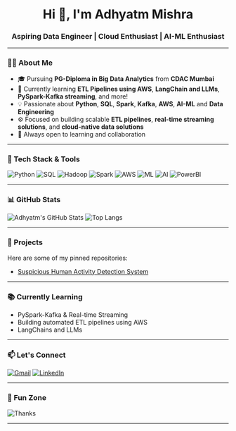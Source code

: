 <h1 align="center">Hi 👋, I'm Adhyatm Mishra</h1>
<h3 align="center">Aspiring Data Engineer | Cloud Enthusiast | AI-ML Enthusiast </h3>

---

### 🧑‍💻 About Me

- 🎓 Pursuing **PG-Diploma in Big Data Analytics** from **CDAC Mumbai**
- 🌱 Currently learning **ETL Pipelines using AWS**, **LangChain and LLMs**, **PySpark-Kafka streaming**, and more!
- 💡 Passionate about **Python**, **SQL**, **Spark**, **Kafka**, **AWS**, **AI-ML** and **Data Engineering**
- ⚙️ Focused on building scalable **ETL pipelines**, **real-time streaming solutions**, and **cloud-native data solutions**
- 🤝 Always open to learning and collaboration

---

### 🚀 Tech Stack & Tools

![Python](https://img.shields.io/badge/-Python-3776AB?style=for-the-badge&logo=python&logoColor=white)
![SQL](https://img.shields.io/badge/-SQL-4479A1?style=for-the-badge&logo=postgresql&logoColor=white)
![Hadoop](https://img.shields.io/badge/-Hadoop-66CCFF?style=for-the-badge&logo=apachehadoop&logoColor=white)
![Spark](https://img.shields.io/badge/-Spark-FEBD19?style=for-the-badge&logo=apachespark&logoColor=black)
![AWS](https://img.shields.io/badge/-AWS-232F3E?style=for-the-badge&logo=amazonaws&logoColor=white)
![ML](https://img.shields.io/badge/-Machine%20Learning-FF6F00?style=for-the-badge&logo=tensorflow&logoColor=white)
![AI](https://img.shields.io/badge/-Artificial%20Intelligence-8E2DE2?style=for-the-badge&logo=ai&logoColor=white)
![PowerBI](https://img.shields.io/badge/-PowerBI-F2C811?style=for-the-badge&logo=powerbi&logoColor=black)

---

### 📊 GitHub Stats

![Adhyatm's GitHub Stats](https://github-readme-stats.vercel.app/api?username=AdhyatmCodes27&show_icons=true&theme=radical)
![Top Langs](https://github-readme-stats.vercel.app/api/top-langs/?username=AdhyatmCodes27&layout=compact&theme=radical)

---

### 🔭 Projects

Here are some of my pinned repositories:

- [Suspicious Human Activity Detection System](https://github.com/AdhyatmCodes27/Suspicious_Human_Activity_Detection_System)
  
---

### 📚 Currently Learning

- PySpark-Kafka & Real-time Streaming
- Building automated ETL pipelines using AWS
- LangChains and LLMs

---

### 📫 Let's Connect

[![Gmail](https://img.shields.io/badge/Gmail-D14836?style=flat&logo=gmail&logoColor=white)](mailto:adhyatmmishra27@gmail.com)
[![LinkedIn](https://img.shields.io/badge/LinkedIn-blue?style=flat&logo=linkedin&logoColor=white)](https://www.linkedin.com/in/adhyatma-mishra-b51370227/)

---

### 🎉 Fun Zone

![Thanks](https://readme-typing-svg.herokuapp.com?font=Fira+Code&pause=1000&color=F75C7E&width=435&lines=Thanks+for+visiting+my+profile!+🙂)

---
